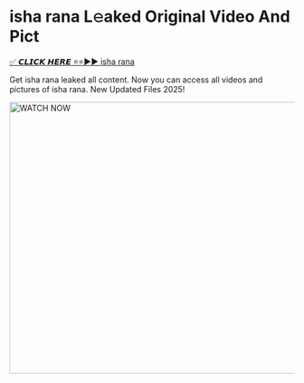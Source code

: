 # isha rana L𝚎aked Original Video And Pict

<p><a href="https://cliphot.my.id/isha+rana" rel="nofollow">✅ 𝘾𝙇𝙄𝘾𝙆 𝙃𝙀𝙍𝙀 ==►► isha rana​</a></p>


<p>Get isha rana leaked all content. Now you can access all videos and pictures of isha rana. New Updated Files 2025!</p>


<p><a rel="nofollow" title="WATCH NOW" href="https://cliphot.my.id/isha+rana"><img border="isha+rana" height="480" width="720" title="WATCH NOW" alt="WATCH NOW" src="https://i.ibb.co.com/xMMVF88/686577567.gif"></a></p>